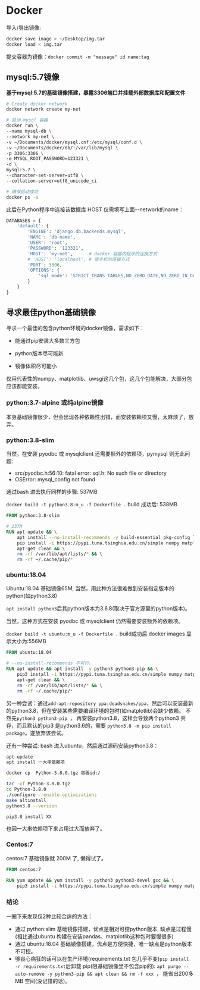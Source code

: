 # Docker

导入/导出镜像:

```bash
docker save image > ~/Desktop/img.tar
docker load < img.tar
```

提交容器为镜像：`docker commit -m "message" id name:tag`



## mysql:5.7镜像

**基于mysql:5.7的基础镜像搭建，暴露3306端口并挂载外部数据库和配置文件**

```bash
# Create docker network
docker network create my-net

# 启动 mysql 容器
docker run \
--name mysql-db \ 
--network my-net \
-v ~/Documents/docker/mysql.cnf:/etc/mysql/conf.d \
-v ~/Documents/docker/db/:/var/lib/mysql \
-p 3306:3306 \
-e MYSQL_ROOT_PASSWORD=123321 \
-d \
mysql:5.7 \
--character-set-server=utf8 \
--collation-server=utf8_unicode_ci

# 确保启动成功
docker ps -a
```
此后在Python程序中连接该数据库 HOST 仅需填写上面--network的name：
```python
DATABASES = {
    'default': {
        'ENGINE': 'django.db.backends.mysql',
        'NAME': 'db-name',
        'USER': 'root',
        'PASSWORD': '123321',
        'HOST': 'my-net',      # docker 容器内程序的连接方式
        # 'HOST': 'localhost', # 宿主机的连接方式
        'PORT': 3306,
        'OPTIONS': {
            'sql_mode': 'STRICT_TRANS_TABLES,NO_ZERO_DATE,NO_ZERO_IN_DATE,ERROR_FOR_DIVISION_BY_ZERO'
        }
    }
}
```



## 寻求最佳python基础镜像

寻求一个最佳的包含python环境的docker镜像，需求如下：

- 能通过pip安装大多数三方包

- python版本尽可能新

- 镜像体积尽可能小

  

仅用代表性的numpy、matplotlib、uwsgi这几个包，这几个包能解决，大部分包应该都能安装。



### python:3.7-alpine 或纯alpine镜像

本身基础镜像很少，但会出现各种依赖性出错，而安装依赖项又慢，太麻烦了，放弃。



### python:3.8-slim

当然，在安装 pyodbc 或 mysqlclient 还需要额外的依赖项，pymysql 则无此问题: 

- src/pyodbc.h:56:10: fatal error: sql.h: No such file or directory
- OSError: mysql_config not found

通过bash 进去执行同样的步骤: 537MB

`docker build -t python3.8:m_u -f Dockerfile .` build 成功后: 538MB

```dockerfile
FROM python:3.8-slim

# 237M
RUN apt update && \
	apt install --no-install-recommends -y build-essential pkg-config libfreetype6-dev && \
	pip install -i https://pypi.tuna.tsinghua.edu.cn/simple numpy matplotlib uwsgi && \
	apt-get clean && \
	rm -rf /var/lib/apt/lists/* && \
	rm -rf ~/.cache/pip/* 
```



### ubuntu:18.04

Ubuntu:18.04 基础镜像65M, 当然，用此种方法很难做到安装指定版本的python(如python3.8)

`apt install python3`后其python版本为3.6.8(取决于官方源里的python版本)。

当然，这种方式在安装 pyodbc 或 mysqlclient 仍然需要安装额外的依赖项。

`docker build -t ubuntu:m_u -f Dockerfile .` build成功后 docker images 显示大小为:556MB

```dockerfile
FROM ubuntu:18.04

# --no-install-recommends 不可行。
RUN apt update && apt install -y python3 python3-pip && \
    pip3 install -i https://pypi.tuna.tsinghua.edu.cn/simple numpy matplotlib uwsgi && \
    apt-get clean && \
	rm -rf /var/lib/apt/lists/* && \
	rm -rf ~/.cache/pip/*  
```

另一种尝试：通过`add-apt-repository ppa:deadsnakes/ppa`，然后可以安装最新的python3.8，但在安装某些需要编译环境的包时(如matplotlib)会缺少依赖。 不然先`python3 python3-pip `， 再安装python3.8，这样会导致两个python3 共存，而且默认的pip3 是python3.6的，需要 `python3.8 -m pip install package`。遂放弃该尝试。



还有一种尝试: bash 进入ubuntu，然后通过源码安装python3.8：

```bash
apt update
apt install 一大串依赖项

docker cp  Python-3.8.0.tgz 容器id:/

tar -xf Python-3.8.0.tgz
cd Python-3.8.0
./configure --enable-optimizations
make altinstall
python3.8 --version

pip3.8 install XX
```

也因一大串依赖项下来占用过大而放弃了。



### Centos:7

centos:7 基础镜像就 200M 了, 懒得试了。

```dockerfile
FROM centos:7

RUN yum update && yum install -y python3 python3-devel gcc && \
    pip3 install -i https://pypi.tuna.tsinghua.edu.cn/simple numpy matplotlib uwsgi
```



### 结论

一圈下来发现仅2种比较合适的方法：

- 通过 python:slim 基础镜像搭建，优点是相对可控python版本, 缺点是过程慢(相比通过ubuntu 构建在安装pandas、matplotlib这种包时要慢很多)
- 通过 ubuntu:18.04 基础镜像搭建，优点是方便快捷，唯一缺点是python版本不可控。
- 够丧心病狂的话可以在生产环境(requirements.txt 包几乎不变)`pip install -r requirements.txt`后卸载 pip(限基础镜像里不包含pip的): `apt purge --auto-remove -y python3-pip && apt clean && rm -f xxx `， 能省出200多MB 空间(没记错的话)。

